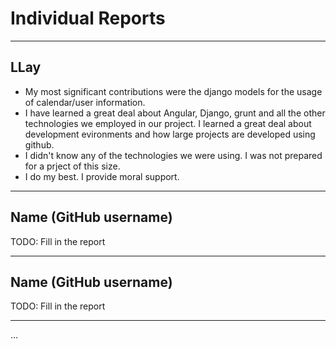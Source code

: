 # Individual Reports

-----

## LLay

 * My most significant contributions were the django models for the usage of calendar/user information.
 * I have learned a great deal about Angular, Django, grunt and all the other technologies we employed in our project. I learned a great deal about development evironments and how large projects are developed using github. 
 * I didn't know any of the technologies we were using. I was not prepared for a prject of this size. 
 * I do my best. I provide moral support. 
 
----

## Name (GitHub username)

TODO: Fill in the report

----

## Name (GitHub username)

TODO: Fill in the report


----

...



